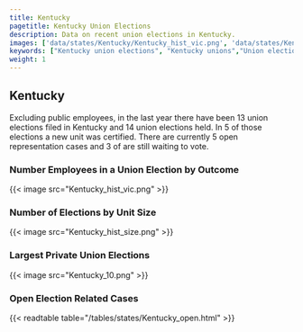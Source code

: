 ```yaml
---
title: Kentucky
pagetitle: Kentucky Union Elections
description: Data on recent union elections in Kentucky.
images: ['data/states/Kentucky/Kentucky_hist_vic.png', 'data/states/Kentucky/Kentucky_hist_size.png', 'data/states/Kentucky/Kentucky_10.png']
keywords: ["Kentucky union elections", "Kentucky unions","Union elections"]
weight: 1
---
```

##  Kentucky

Excluding public employees, in the last year there have been 13 union elections filed in Kentucky and 14 union elections held. In 5 of those elections a new unit was certified. There are currently 5 open representation cases and 3 of are still waiting to vote.

### Number Employees in a Union Election by Outcome
{{< image src="Kentucky_hist_vic.png" >}}

### Number of Elections by Unit Size
{{< image src="Kentucky_hist_size.png" >}}

### Largest Private Union Elections
{{< image src="Kentucky_10.png" >}}

### Open Election Related Cases
{{< readtable table="/tables/states/Kentucky_open.html" >}}

